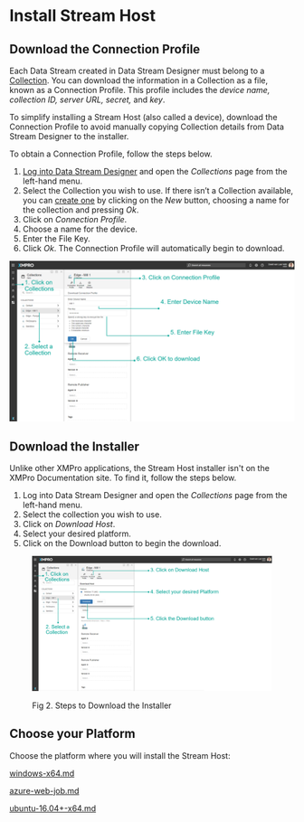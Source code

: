# Install Stream Host

## Download the Connection Profile

Each Data Stream created in Data Stream Designer must belong to a [Collection](../../../concepts/collection.md). You can download the information in a Collection as a file, known as a Connection Profile. This profile includes the _device name, collection ID, server URL, secret,_ and _key_.

To simplify installing a Stream Host (also called a device), download the Connection Profile to avoid manually copying Collection details from Data Stream Designer to the installer.

To obtain a Connection Profile, follow the steps below.

1. [Log into Data Stream Designer](../../../administration/users/register-an-account.md) and open the _Collections_ page from the left-hand menu.
2. Select the Collection you wish to use. If there isn’t a Collection available, you can [create one](../../../how-tos/data-streams/manage-collections.md) by clicking on the _New_ button, choosing a name for the collection and pressing _Ok_.
3. Click on _Connection Profile_.
4. Choose a name for the device.
5. Enter the File Key.
6. Click _Ok_. The Connection Profile will automatically begin to download.

![Fig 1. Steps to Set Up a Connection Profile](<../../../.gitbook/assets/image (1761).png>)

## Download the Installer

Unlike other XMPro applications, the Stream Host installer isn't on the XMPro Documentation site. To find it, follow the steps below.

1. Log into Data Stream Designer and open the _Collections_ page from the left-hand menu.
2. Select the collection you wish to use.
3. Click on _Download Host_.
4. Select your desired platform.
5. Click on the Download button to begin the download.

<figure><img src="../../../.gitbook/assets/Stream Host Install - Download.png" alt=""><figcaption><p>Fig 2. Steps to Download the Installer</p></figcaption></figure>

## Choose your Platform

Choose the platform where you will install the Stream Host:

<!-- unsupported tag removed -->
[windows-x64.md](windows-x64.md)
<!-- unsupported tag removed -->

<!-- unsupported tag removed -->
[azure-web-job.md](azure-web-job.md)
<!-- unsupported tag removed -->

<!-- unsupported tag removed -->
[ubuntu-16.04+-x64.md](ubuntu-16.04+-x64.md)
<!-- unsupported tag removed -->
